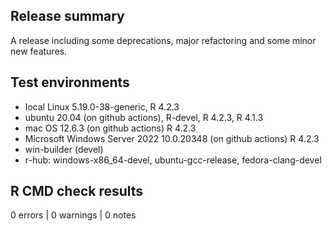 ## Release summary

A release including some deprecations, major refactoring and some minor new
features.

## Test environments

* local Linux 5.19.0-38-generic, R 4.2.3
* ubuntu 20.04 (on github actions), R-devel, R 4.2.3, R 4.1.3
* mac OS 12.6.3 (on github actions) R 4.2.3
* Microsoft Windows Server 2022 10.0.20348 (on github actions) R 4.2.3
* win-builder (devel)
* r-hub: windows-x86_64-devel, ubuntu-gcc-release, fedora-clang-devel

## R CMD check results
0 errors | 0 warnings | 0 notes
